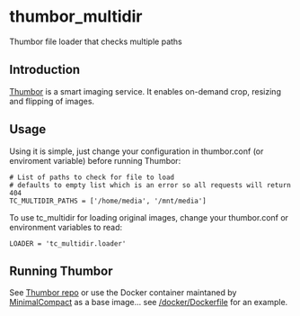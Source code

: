 thumbor_multidir
================

Thumbor file loader that checks multiple paths

Introduction
------------

[Thumbor](https://github.com/globocom/thumbor/wiki) is a smart imaging service. It enables on-demand crop, resizing and flipping of images.

Usage
-----

Using it is simple, just change your configuration in thumbor.conf (or enviroment variable) before running Thumbor:

    # List of paths to check for file to load
    # defaults to empty list which is an error so all requests will return 404
    TC_MULTIDIR_PATHS = ['/home/media', '/mnt/media']

To use tc_multidir for loading original images, change your thumbor.conf or environment variables to read:

    LOADER = 'tc_multidir.loader'

Running Thumbor
---------------

See [Thumbor repo](https://github.com/thumbor/thumbor)
or use the Docker container maintaned by [MinimalCompact](https://github.com/MinimalCompact/thumbor/tree/master/thumbor) as a base image... see [/docker/Dockerfile](https://github.com/benneic/thumbor_multidir/tree/master/docker) for an example.
